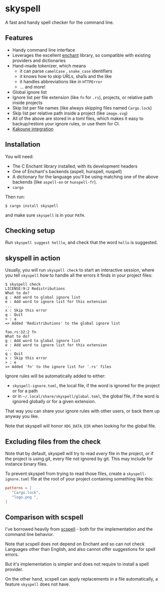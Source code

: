 # skyspell

A fast and handy spell checker for the command line.

## Features

* Handy command line interface
* Leverages the excellent [enchant](https://abiword.github.io/enchant/) library,
  so compatible with existing providers and dictionaries
* Hand-made tokenizer, which means
   * it can parse `camelCase` , `snake_case` identifiers
   * it knows how to skip URLs, sha1s and the like
   * it handles abbreviations like in `HTTPError`
   * ... and more!
* Global ignore list
* Ignore list per file extension (like `fn` for `.rs`), projects, or
  relative path inside projects
* Skip list per file names (like always skipping files named `Cargo.lock`)
* Skip list per relative path inside a project (like `image.svg`)
* All of the above are stored in a toml files, which makes it easy to backup/restore
  your ignore rules, or use them for CI.
* [Kakoune integration](https://github.com/your-tools/skyspell/blob/main/crates/kak/README.md)

## Installation

You will need:

* The C Enchant library installed, with its development headers
* One of Enchant's backends (aspell, hunspell, nuspell)
* A dictionary for the language you'll be using matching one of
  the above backends (like `aspell-en` or `hunspell-fr`).
* `cargo`

Then run:

```
$ cargo install skyspell
```

and make sure `skyspell` is in your `PATH`.

## Checking setup

Run `skyspell suggest helllo`, and check that the word `hello`
is suggested.

## skyspell in action

Usually, you will run `skyspell check` to start an interactive session,
where you tell `skyspell` how to handle all the errors it finds in your
project files:

```
$ skyspell check
LICENSE:9:2 Redistributions
What to do?
g : Add word to global ignore list
e : Add word to ignore list for this extension
...
x : Skip this error
q : Quit
> : a
=> Added 'Redistributions' to the global ignore list

foo.rs:32:2 fn
What to do?
g : Add word to global ignore list
e : Add word to ignore list for this extension
...
q : Quit
x : Skip this error
> : e
=> Added 'fn' to the ignore list for '.rs' files
```

Ignore rules will be automatically added to either:

- `skyspell-ignore.toml`, the local file, if the word is ignored for the project or for a path
- or in `~/.local/share/skyspell/global.toml`, the global file, if the word is ignored globally
  or for a given extension.

That way you can share your ignore rules with other users, or back them up anyway you like.

Note that skyspell will honor `XDG_DATA_DIR` when looking for the global file.

## Excluding files from the check

Note that by default, skyspell will try to read *every* file in the
project, or if the project is using git, every file not ignored by git.
This may include for instance binary files.

To prevent skyspell from trying to read those files, create a
`skyspell-ignore.toml` file  at the root of your project containing
something like this:

```toml
patterns = [
   "Cargo.lock",
   "logo.png ",
]
```


## Comparison with scspell

I've borrowed heavily from [scspell](https://github.com/myint/scspell) -
both for the implementation and the command line behavior.

Note that scspell does not depend on Enchant and so can not check
Languages other than English, and also cannot offer suggestions for
spell errors.

But it's implementation is simpler and does not require to install a
spell provider.

On the other hand, scspell can apply replacements in a file automatically,
a feature `skyspell` does not have.

